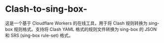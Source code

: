 # Clash-to-sing-box-
这是一个基于 Cloudflare Workers 的在线工具，用于将 Clash 规则转换为 sing-box 规则格式。支持将 Clash YAML 格式的规则文件转换为 sing-box 的 JSON 和 SRS (sing-box rule-set) 格式。
